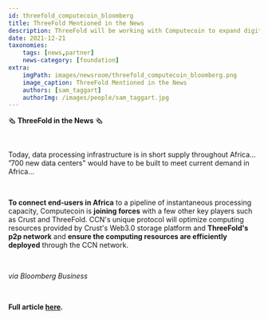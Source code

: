```yaml
---
id: threefold_computecoin_bloomberg
title: ThreeFold Mentioned in the News
description: ThreeFold will be working with Computecoin to expand digital infrastructure in Africa, via Bloomberg
date: 2021-12-21
taxonomies:
    tags: [news,partner]
    news-category: [foundation]
extra:
    imgPath: images/newsroom/threefold_computecoin_bloomberg.png
    image_caption: ThreeFold Mentioned in the News
    authors: [sam_taggart]
    authorImg: /images/people/sam_taggart.jpg
---
```


🗞 **ThreeFold in the News** 🗞

<br/>

Today, data processing infrastructure is in short supply throughout Africa... ”700 new data centers" would have to be built to meet current demand in Africa… 

<br/>

**To connect end-users in Africa** to a pipeline of instantaneous processing capacity, Computecoin is **joining forces** with a few other key players such as Crust and ThreeFold. CCN's unique protocol will optimize computing resources provided by Crust's Web3.0 storage platform and **ThreeFold's p2p network** and **ensure the computing resources are efficiently deployed** through the CCN network.

<br/>

*via Bloomberg Business*

<br/>

**Full article [here](https://www.bloomberg.com/press-releases/2021-12-21/helping-africa-go-digital-a-metaverse-startup-is-working-with-an-ngo-to-expand-digital-infrastructure-in-africa).**